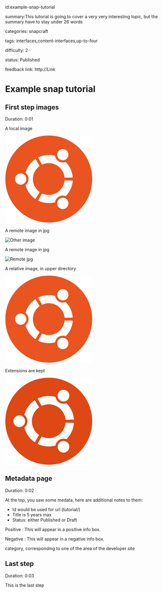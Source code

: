 id:example-snap-tutorial

summary:This tutorial is going to cover a very very interesting topic, but the summary have to stay under 26 words

categories: snapcraft

tags: interfaces,content-interfaces,up-to-four

difficulty: 2

status: Published

feedback link: http://Link

# Example snap tutorial

## First step images
Duration: 0:01

A local image

![My alternative text for foo](foo.png)

A remote image in jpg

![Other image](https://wiki.videolan.org/images/Ubuntu-logo.png)

A remote image in jpg

![Remote jpg](https://design.ubuntu.com/wp-content/uploads/bcce/cof_orange_hex.jpg)

A relative image, in upper directory

![My alternative text for ../bar.png](../bar.png)

Extensions are kept

![My alternative text baz.jpg](baz.jpg)

## Metadata page
Duration: 0:02

At the top, you saw some medata, here are additional notes to them:
* Id would be used for url (tutorial/<id>)
* Title is 5 years max
* Status: either Published or Draft

Positive
: This will appear in a positive info box.

Negative
: This will appear in a negative info box.

category, corresponding to one of the area of the developer site

## Last step
Duration: 0:03

This is the last step
